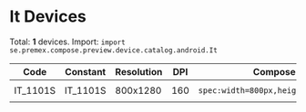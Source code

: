 # It Devices

Total: **1** devices. Import: `import se.premex.compose.preview.device.catalog.android.It`

| Code | Constant | Resolution | DPI | Compose Spec | Preview Usage |
|------|----------|------------|-----|-------------|---------------|
| IT_1101S | IT_1101S | 800x1280 | 160 | `spec:width=800px,height=1280px,dpi=160` | `@Preview(device = It.IT_1101S)` |

<!-- Generated automatically. Do not edit manually. -->
